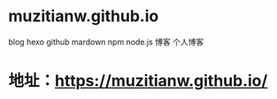 # muzitianw.github.io
blog hexo github mardown npm node.js 博客 个人博客 
# 地址：https://muzitianw.github.io/
